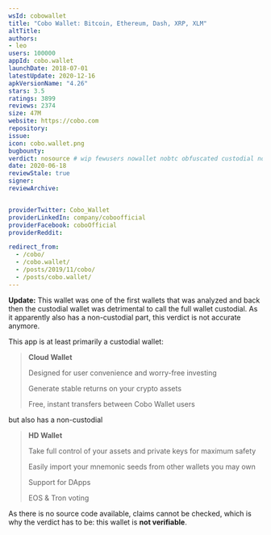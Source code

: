 ```yaml
---
wsId: cobowallet
title: "Cobo Wallet: Bitcoin, Ethereum, Dash, XRP, XLM"
altTitle: 
authors:
- leo
users: 100000
appId: cobo.wallet
launchDate: 2018-07-01
latestUpdate: 2020-12-16
apkVersionName: "4.26"
stars: 3.5
ratings: 3899
reviews: 2374
size: 47M
website: https://cobo.com
repository: 
issue: 
icon: cobo.wallet.png
bugbounty: 
verdict: nosource # wip fewusers nowallet nobtc obfuscated custodial nosource nonverifiable reproducible bounty defunct
date: 2020-06-18
reviewStale: true
signer: 
reviewArchive:


providerTwitter: Cobo_Wallet
providerLinkedIn: company/coboofficial
providerFacebook: coboOfficial
providerReddit: 

redirect_from:
  - /cobo/
  - /cobo.wallet/
  - /posts/2019/11/cobo/
  - /posts/cobo.wallet/
---
```



**Update:** This wallet was one of the first wallets that was analyzed and back
then the custodial wallet was detrimental to call the full wallet custodial.
As it apparently also has a non-custodial part, this verdict is not accurate
anymore.

This app is at least primarily a custodial wallet:

> **Cloud Wallet**
> 
> Designed for user convenience and worry-free investing
> 
> Generate stable returns on your crypto assets
> 
> Free, instant transfers between Cobo Wallet users

but also has a non-custodial

> **HD Wallet**
> 
> Take full control of your assets and private keys for maximum safety
> 
> Easily import your mnemonic seeds from other wallets you may own
> 
> Support for DApps
> 
> EOS & Tron voting

As there is no source code available, claims cannot be checked, which is why the
verdict has to be: this wallet is **not verifiable**.
